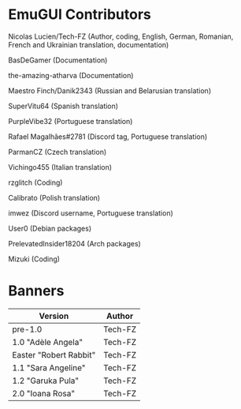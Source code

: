 # EmuGUI Contributors

Nicolas Lucien/Tech-FZ (Author, coding, English, German, Romanian, French and Ukrainian translation, documentation)

BasDeGamer (Documentation)

the-amazing-atharva (Documentation)

Maestro Finch/Danik2343 (Russian and Belarusian translation)

SuperVitu64 (Spanish translation)

PurpleVibe32 (Portuguese translation)

Rafael Magalhães#2781 (Discord tag, Portuguese translation)

ParmanCZ (Czech translation)

Vichingo455 (Italian translation)

rzglitch (Coding)

Calibrato (Polish translation)

imwez (Discord username, Portuguese translation)

User0 (Debian packages)

PrelevatedInsider18204 (Arch packages)

Mizuki (Coding)

# Banners

| Version | Author |
| ------- | ------ |
| pre-1.0 | Tech-FZ |
| 1.0 "Adèle Angela" | Tech-FZ |
| Easter "Robert Rabbit" | Tech-FZ |
| 1.1 "Sara Angeline" | Tech-FZ |
| 1.2 "Garuka Pula" | Tech-FZ |
| 2.0 "Ioana Rosa" | Tech-FZ |